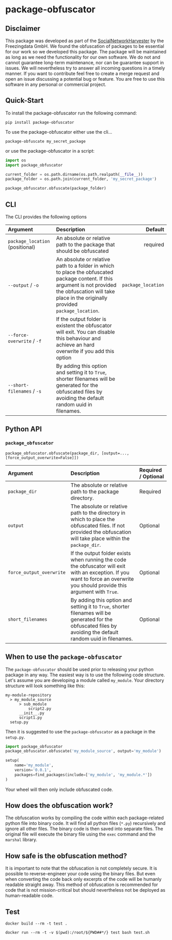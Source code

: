 # package-obfuscator

## Disclaimer

This package was developed as part of the [SocialNetworkHarvester](https://socialnetworkharvester.de/) by the Freezingdata GmbH. We found the obfuscation of packages to be essential for our work so we developed this package. The package will be maintained as long as we need the functionality for our own software. We do not and cannot guarantee long-term maintenance, nor can be guarantee support in issues. We will nevertheless try to answer all incoming questions in a timely manner. If you want to contribute feel free to create a merge request and open an issue discussing a potential bug or feature. You are free to use this software in any personal or commercial project.

## Quick-Start

To install the package-obfuscator run the following command:

```
pip install package-obfuscator
```

To use the package-obfuscator either use the cli...

```
package-obfuscate my_secret_package
```

or use the package-obfuscator in a script:

```python
import os
import package_obfuscator

current_folder = os.path.dirname(os.path.realpath(__file__))
package_folder = os.path.join(current_folder, 'my_secret_package')

package_obfuscator.obfuscate(package_folder)
```

## CLI

The CLI provides the following options

| Argument                        | Description                                                                                                                                                                                                |            Default |
|:--------------------------------|:-----------------------------------------------------------------------------------------------------------------------------------------------------------------------------------------------------------| -----------------: |
| `package_location` (positional) | An absolute or relative path to the package that should be obfuscated                                                                                                                                      |           required |
| `--output` / `-o`               | An absolute or relative path to a folder in which to place the obfuscated package content. If this argument is not provided the obfuscation will take place in the originally provided `package_location`. | `package_location` |
| `--force-overwrite` / `-f`      | If the output folder is existent the obfuscator will exit. You can disable this behaviour and achieve an hard overwrite if you add this option                                                             |                    |
| `--short-filenames` / `-s`      | By adding this option and setting it to `True`, shorter filenames will be generated for the obfuscated files by avoiding the default random uuid in filenames.                                             |                    |

## Python API

### `package_obfuscator`

`package_obfuscator.obfuscate(package_dir, [output=..., [force_output_overwrite=False]])`

| Argument                 | Description                                                                                                                                                                   | Required / Optional |
|:-------------------------|:------------------------------------------------------------------------------------------------------------------------------------------------------------------------------| :------------------ |
| `package_dir`            | The absolute or relative path to the package directory.                                                                                                                       | Required            |
| `output`                 | The absolute or relative path to the directory in which to place the obfuscated files. If not provided the obfuscation will take place within the `package_dir`.              | Optional            |
| `force_output_overwrite` | If the output folder exists when running the code the obfuscator will exit with an exception. If you want to force an overwrite you should provide this argument with `True`. | Optional            |
| `short_filenames`        | By adding this option and setting it to `True`, shorter filenames will be generated for the obfuscated files by avoiding the default random uuid in filenames.                | Optional            |

## When to use the `package-obfuscator`

The `package-obfuscator` should be used prior to releasing your python package in any way. The easiest way is to use the following code structure. Let's assume you are developing a module called `my_module`. Your directory structure will look something like this:

```
my-module-repository
  > my_module_source
      > sub_module
          script2.py
      __init__.py
      script1.py
  setup.py
```

Then it is suggested to use the `package-obfuscator` as a package in the `setup.py`.

```python
import package_obfuscator
package_obfuscator.obfuscate('my_module_source', output='my_module')

setup(
    name='my_module',
    version='0.0.1',
    packages=find_packages(include=['my_module', 'my_module.*'])
)
```

Your wheel will then only include obfuscated code.

## How does the obfuscation work?

The obfuscation works by compiling the code within each package-related python file into binary code. It will find all python files (`*.py`) recursively and ignore all other files. The binary code is then saved into separate files. The original file will execute the binary file using the `exec` command and the `marshal` library.

## How safe is the obfuscation method?

It is important to note that the obfuscation is not completely secure. It is possible to reverse-engineer your code using the binary files. But even when converting the code back only excerpts of the code will be humanly readable straight away. This method of obfuscation is recommended for code that is not mission-critical but should nevertheless not be deployed as human-readable code.

## Test
```
docker build --rm -t test .
```
```
docker run --rm -t -v $(pwd):/root/${PWD##*/} test bash test.sh
```